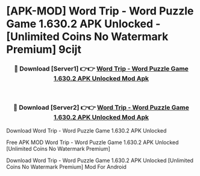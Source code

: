# [APK-MOD] Word Trip - Word Puzzle Game 1.630.2 APK Unlocked - [Unlimited Coins No Watermark Premium] 9cijt



<div align="center">
<h3>🔴 Download [Server1] 👉👉 <a href="https://momento.my/?title=Word_Trip_-_Word_Puzzle_Game_1.630.2_APK_Unlocked">Word Trip - Word Puzzle Game 1.630.2 APK Unlocked Mod Apk</a></h3><br>

<h3>🔴 Download [Server2] 👉👉 <a href="https://momento.my/?title=Word_Trip_-_Word_Puzzle_Game_1.630.2_APK_Unlocked">Word Trip - Word Puzzle Game 1.630.2 APK Unlocked Mod Apk</a></h3>
</div>



Download Word Trip - Word Puzzle Game 1.630.2 APK Unlocked 

Free APK MOD Word Trip - Word Puzzle Game 1.630.2 APK Unlocked [Unlimited Coins No Watermark Premium]

Download Word Trip - Word Puzzle Game 1.630.2 APK Unlocked [Unlimited Coins No Watermark Premium] Mod For Android
